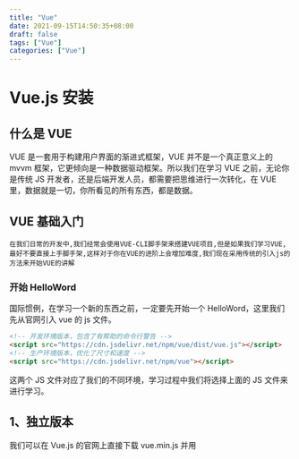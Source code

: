 ```yaml
---
title: "Vue"
date: 2021-09-15T14:50:35+08:00
draft: false
tags: ["Vue"]
categories: ["Vue"]
---
```


# Vue.js 安装

## 什么是 VUE

VUE 是一套用于构建用户界面的渐进式框架，VUE 并不是一个真正意义上的 mvvm 框架，它更倾向是一种数据驱动框架。所以我们在学习 VUE 之前，无论你是传统 JS 开发者，还是后端开发人员，都需要把思维进行一次转化，在 VUE 里，数据就是一切，你所看见的所有东西，都是数据。

## VUE 基础入门

```
在我们日常的开发中,我们经常会使用VUE-CLI脚手架来搭建VUE项目,但是如果我们学习VUE,最好不要直接上手脚手架,这样对于你在VUE的进阶上会增加难度,我们现在采用传统的引入js的方法来开始VUE的讲解
```

### 开始 HelloWord

国际惯例，在学习一个新的东西之前，一定要先开始一个 HelloWord，这里我们先从官网引入 vue 的 js 文件。

```html
<!-- 开发环境版本，包含了有帮助的命令行警告 -->
<script src="https://cdn.jsdelivr.net/npm/vue/dist/vue.js"></script>
<!-- 生产环境版本，优化了尺寸和速度 -->
<script src="https://cdn.jsdelivr.net/npm/vue"></script>
```

这两个 JS 文件对应了我们的不同环境，学习过程中我们将选择上面的 JS 文件来进行学习。

## 1、独立版本

我们可以在 Vue.js 的官网上直接下载 vue.min.js 并用 **<script>** 标签引入。

[下载 Vue.js](https://vuejs.org/js/vue.min.js)

------

## 2、使用 CDN 方法

以下推荐国外比较稳定的两个 CDN，国内还没发现哪一家比较好，目前还是建议下载到本地。

- **Staticfile CDN（国内）** : https://cdn.staticfile.org/vue/2.2.2/vue.min.js
- **unpkg**：https://unpkg.com/vue/dist/vue.js, 会保持和 npm 发布的最新的版本一致。
- **cdnjs** : https://cdnjs.cloudflare.com/ajax/libs/vue/2.1.8/vue.min.js

------

## 3、NPM 方法

由于 npm 安装速度慢，本教程使用了淘宝的镜像及其命令 cnpm，安装使用介绍参照：[使用淘宝 NPM 镜像]()。



## 使用淘宝 NPM 镜像

大家都知道国内直接使用 npm 的官方镜像是非常慢的，这里推荐使用淘宝 NPM 镜像。

淘宝 NPM 镜像是一个完整 npmjs.org 镜像，你可以用此代替官方版本(只读)，同步频率目前为 10分钟 一次以保证尽量与官方服务同步。

你可以使用淘宝定制的 cnpm (gzip 压缩支持) 命令行工具代替默认的 npm:

```
$ npm install -g cnpm --registry=https://registry.npm.taobao.org
```

这样就可以使用 cnpm 命令来安装模块了：

```
$ cnpm install [name]
```

更多信息可以查阅：http://npm.taobao.org/。

npm 版本需要大于 3.0，如果低于此版本需要升级它：

```
# 查看版本
$ npm -v
6.14.14

#升级 npm
cnpm install npm -g


# 升级或安装 cnpm
npm install cnpm -g
```

在用 Vue.js 构建大型应用时推荐使用 cnpm 安装：

```
# 最新稳定版
$ cnpm install vue
```

------

## 命令行工具

Vue.js 提供一个官方命令行工具，可用于快速搭建大型单页应用。

```
# 全局安装 vue-cli
$ cnpm install --global vue-cli
# 创建一个基于 webpack 模板的新项目
$ vue init webpack my-project
# 这里需要进行一些配置，默认回车即可
This will install Vue 2.x version of the template.

For Vue 1.x use: vue init webpack#1.0 my-project

? Project name my-project
? Project description A Vue.js project
? Author runoob <test@runoob.com>
? Vue build standalone
? Use ESLint to lint your code? Yes
? Pick an ESLint preset Standard
? Setup unit tests with Karma + Mocha? Yes
? Setup e2e tests with Nightwatch? Yes

   vue-cli · Generated "my-project".

   To get started:
   
     cd my-project
     npm install
     npm run dev
   
   Documentation can be found at https://vuejs-templates.github.io/webpack
```

我准备用mpvue开发小程序，结果初始一个新项目一直不成功，大神帮我看一下咋回事？
首先我用的命令是

```csharp
      vue init mpvue/mpvue-quickstart .
      
```

然后提示我：

```csharp
     Command vue init requires a global addon to be installed.
      Please run yarn global add @vue/cli-init and try again.
```

然后我就按照要求全局安装了@vue/cli-init，也成功了



进入项目，安装并运行：

```
$ cd my-project
$ cnpm install
$ cnpm run dev
 DONE  Compiled successfully in 4388ms

> Listening at http://localhost:8080
```

成功执行以上命令后访问 http://localhost:8080/，输出结果如下所示：

![img](https://luckly007.oss-cn-beijing.aliyuncs.com/image/56219E04-D156-43EC-AC59-BFE7E38A62C3.jpg)

> **注意：**Vue.js 不支持 IE8 及其以下 IE 版本。

------

## Vue 项目打包

打包 Vue 项目使用以下命令：

```
npm run build
```

执行完成后，会在 Vue 项目下生成一个 **dist** 目录，一般包含 index.html 文件及 static 目录，static 目录包含了静态文件 js、css 以及图片目录 images。

![img](https://luckly007.oss-cn-beijing.aliyuncs.com/image/BEE1DA18-407F-4979-9DFD-D61FB77E2671.jpg)

如果直接双击 index.html 打开浏览器，页面可能是空白了，想要修改下 index.html 文件中 js、css 路径即可。

例如我们打开 dist/index.html 文件看到路径是绝对路径：

```
<link href=/static/css/app.33da80d69744798940b135da93bc7b98.css rel=stylesheet>
<script type=text/javascript src=/static/js/app.717bb358ddc19e181140.js></script>
```

我们把 js、css 路径路径修改为相对路径：

```
<link href=static/css/app.33da80d69744798940b135da93bc7b98.css rel=stylesheet>
<script type=text/javascript src=static/js/app.717bb358ddc19e181140.js></script>
```

这样直接双击 dist/index.html 文件就可以在浏览器中看到效果了。
